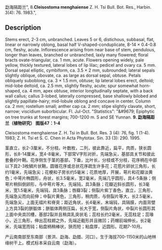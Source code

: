 勐海隔距兰",
8.**Cleisostoma menghaiense** Z. H. Tsi Bull. Bot. Res., Harbin. 3(4): 76. 1983.",

## Description
Stems erect, 2-3 cm, unbranched. Leaves 5 or 6, distichous, subbasal, flat, linear or narrowly oblong, basal half V-shaped-conduplicate, 8-14 × 0.4-0.8 cm, fleshy, acute. Inflorescence arising from near base of stem, pendulous, longer than leaves, branched or unbranched, laxly many flowered; floral bracts ovate-triangular, ca. 1 mm, acute. Flowers opening widely, pale yellow, thickly textured, lateral lobes of lip lilac; pedicel and ovary ca. 5 mm. Dorsal sepal elliptic, cymbiform, ca. 3.5 × 2 mm, subrounded; lateral sepals slightly oblique, obovate, ca. as large as dorsal sepal, obtuse. Petals obliquely suboblong, ca. 3 × 1.5 mm, obtuse; lip lateral lobes erect, deltoid; mid-lobe deltoid, ca. 2.5 mm, slightly fleshy, acute; spur somewhat horn-shaped, ca. 4 mm, apex obtuse, interior longitudinally septate, with a back wall callus; callus 3-lobed, laterally compressed, base shallowly bilobed and slightly papillate-hairy; mid-lobule oblong and concave in center. Column ca. 2 mm; rostellum small; anther cap ca. 2 mm; stipe slightly clavate, short, narrow; viscidium suborbicular. Fl. Jul-Oct.
  "Statistics": "&amp;#9679; Epiphytic on tree trunks at forest margins; 700-1200 m. S and SE Yunnan.
**9. 勐海隔距兰（植物研究） 图版47：1-4**

Cleisostoma menghaiense Z. H. Tsi in Bull. Bot. Res. 3 (4): 76, fig. 1 (1-4). 1983; Z. H. Tsi et S. C. Chen in Acta Phytotax. Sin. 33 (3): 290. 1995.

茎直立，长2-3厘米，不分枝。叶数枚，二列，彼此靠近，扁平，肉质，狭长圆形，长8-14厘米，宽4-8毫米，下部常V字形对折，先端急尖，基部具关节和彼此套叠的叶鞘。花序侧生于茎的基部，下垂，比叶长，分枝或不分枝，花序柄在中部以下具2-3枚鳞片状鞘，圆锥花序或总状花序疏生许多花；花苞片卵状三角形，长约1毫米，先端急尖；花梗和子房长约5毫米；花质地厚，开展，萼片和花瓣淡黄色；中萼片椭圆形，舟状，长3.5毫米，宽2毫米，先端几乎圆形，具4-5条脉；侧萼片稍斜倒卵形，与中萼片等大，先端钝，具3条脉；花瓣近斜长圆形，长3毫米，宽1.5毫米，先端钝，具3条脉；唇瓣3裂；侧裂片紫丁香色，直立，三角形，先端急尖而向前伸；中裂片黄色，三角形，稍肉质，与侧裂片等大，长2.5毫米，先端急尖，上面无褶片和脊突；距近角状，长4毫米，末端钝，具隔膜，内面背壁上方具3裂的胼胝体；胼胝体两侧压扁，长大于宽，侧裂片角状，中裂片长圆形其上面中央具凹槽，基部2裂并且稍具乳突状毛；蕊柱长约2毫米，无蕊柱足；蕊喙小，近三角形，伸出蕊柱翅之外，先端近截形并且微凹；药帽前端伸长，长2毫米，先端宽而钝；粘盘柄稍棒状，狭而短；粘盘厚，近圆形。花期7-10月。

产云南南部至东南部（景洪、勐海、勐腊、河口）。生于海拔700-1150米的山地林缘树干上。模式标本采自云南（勐海）。
